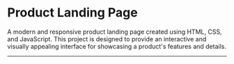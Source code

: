 <h1>Product Landing Page</h1>

<p>A modern and responsive product landing page created using HTML, CSS, and JavaScript. This project is designed to provide an interactive and visually appealing interface for showcasing a product's features and details.</p>
<hr/>

